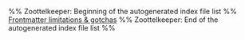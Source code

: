 %% Zoottelkeeper: Beginning of the autogenerated index file list  %%
[Frontmatter limitations & gotchas](Frontmatter%20limitations%20&%20gotchas.md)
%% Zoottelkeeper: End of the autogenerated index file list  %%
